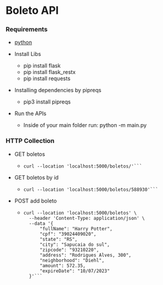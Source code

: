 # Boleto API

### Requirements

- [python](https://www.python.org/downloads/)

- Install Libs
    - pip install flask
    - pip install flask_restx
    - pip install requests

- Installing dependencies by pipreqs
    - pip3 install pipreqs

- Run the APIs
    - Inside of your main folder run: python -m main.py

### HTTP Collection

- GET boletos
    - ```
      curl --location 'localhost:5000/boletos/'```
- GET boletos by id
    - ```
      curl --location 'localhost:5000/boletos/588930'```
- POST add boleto
    - ```
      curl --location 'localhost:5000/boletos' \
        --header 'Content-Type: application/json' \
        --data '{
            "fullName": "Harry Potter",
            "cpf": "39024409020",
            "state": "RS",
            "city": "Sapucaia do sul",
            "zipcode": "93210220",
            "address": "Rodrigues Alves, 300",
            "neighborhood": "Diehl",
            "amount": 572.35,
            "expireDate": "10/07/2023"
        }'```
